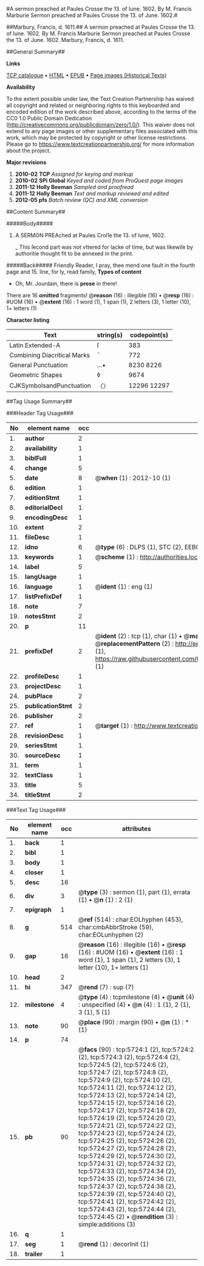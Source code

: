 #A sermon preached at Paules Crosse the 13. of Iune. 1602. By M. Francis Marburie Sermon preached at Paules Crosse the 13. of June. 1602.#

##Marbury, Francis, d. 1611.##
A sermon preached at Paules Crosse the 13. of Iune. 1602. By M. Francis Marburie
Sermon preached at Paules Crosse the 13. of June. 1602.
Marbury, Francis, d. 1611.

##General Summary##

**Links**

[TCP catalogue](http://www.ota.ox.ac.uk/tcp/)  • 
[HTML](http://tei.it.ox.ac.uk/tcp/Texts-HTML/free/A06/A06874.html)  • 
[EPUB](http://tei.it.ox.ac.uk/tcp/Texts-EPUB/free/A06/A06874.epub) • 
[Page images (Historical Texts)](https://historicaltexts.jisc.ac.uk/eebo-99841162e)

**Availability**

To the extent possible under law, the Text Creation Partnership has waived all copyright and related or neighboring rights to this keyboarded and encoded edition of the work described above, according to the terms of the CC0 1.0 Public Domain Dedication (http://creativecommons.org/publicdomain/zero/1.0/). This waiver does not extend to any page images or other supplementary files associated with this work, which may be protected by copyright or other license restrictions. Please go to https://www.textcreationpartnership.org/ for more information about the project.

**Major revisions**

1. __2010-02__ __TCP__ *Assigned for keying and markup*
1. __2010-02__ __SPi Global__ *Keyed and coded from ProQuest page images*
1. __2011-12__ __Holly Beeman__ *Sampled and proofread*
1. __2011-12__ __Holly Beeman__ *Text and markup reviewed and edited*
1. __2012-05__ __pfs__ *Batch review (QC) and XML conversion*

##Content Summary##

#####Body#####

1. A SERMON PREAched at Paules Croſſe the 13. of Iune, 1602.

    _ This ſecond part was not vttered for lacke of time, but was likewiſe by authoritie thought fit to be annexed in the print.

#####Back#####
Friendly Reader, I pray, thee mend one fault in the fourth page and 15. line, for ly, read family,
**Types of content**

  * Oh, Mr. Jourdain, there is **prose** in there!

There are 16 **omitted** fragments! 
 @__reason__ (16) : illegible (16)  •  @__resp__ (16) : #UOM (16)  •  @__extent__ (16) : 1 word (1), 1 span (1), 2 letters (3), 1 letter (10), 1+ letters (1)

**Character listing**


|Text|string(s)|codepoint(s)|
|---|---|---|
|Latin Extended-A|ſ|383|
|Combining             Diacritical Marks|̄|772|
|General Punctuation|…•|8230 8226|
|Geometric Shapes|◊|9674|
|CJKSymbolsandPunctuation|〈〉|12296 12297|

##Tag Usage Summary##

###Header Tag Usage###

|No|element name|occ|attributes|
|---|---|---|---|
|1.|__author__|2||
|2.|__availability__|1||
|3.|__biblFull__|1||
|4.|__change__|5||
|5.|__date__|8| @__when__ (1) : 2012-10 (1)|
|6.|__edition__|1||
|7.|__editionStmt__|1||
|8.|__editorialDecl__|1||
|9.|__encodingDesc__|1||
|10.|__extent__|2||
|11.|__fileDesc__|1||
|12.|__idno__|6| @__type__ (6) : DLPS (1), STC (2), EEBO-CITATION (1), PROQUEST (1), VID (1)|
|13.|__keywords__|1| @__scheme__ (1) : http://authorities.loc.gov/ (1)|
|14.|__label__|5||
|15.|__langUsage__|1||
|16.|__language__|1| @__ident__ (1) : eng (1)|
|17.|__listPrefixDef__|1||
|18.|__note__|7||
|19.|__notesStmt__|2||
|20.|__p__|11||
|21.|__prefixDef__|2| @__ident__ (2) : tcp (1), char (1)  •  @__matchPattern__ (2) : ([0-9\-]+):([0-9IVX]+) (1), (.+) (1)  •  @__replacementPattern__ (2) : http://eebo.chadwyck.com/downloadtiff?vid=$1&page=$2 (1), https://raw.githubusercontent.com/textcreationpartnership/Texts/master/tcpchars.xml#$1 (1)|
|22.|__profileDesc__|1||
|23.|__projectDesc__|1||
|24.|__pubPlace__|2||
|25.|__publicationStmt__|2||
|26.|__publisher__|2||
|27.|__ref__|1| @__target__ (1) : http://www.textcreationpartnership.org/docs/. (1)|
|28.|__revisionDesc__|1||
|29.|__seriesStmt__|1||
|30.|__sourceDesc__|1||
|31.|__term__|1||
|32.|__textClass__|1||
|33.|__title__|5||
|34.|__titleStmt__|2||


###Text Tag Usage###

|No|element name|occ|attributes|
|---|---|---|---|
|1.|__back__|1||
|2.|__bibl__|1||
|3.|__body__|1||
|4.|__closer__|1||
|5.|__desc__|16||
|6.|__div__|3| @__type__ (3) : sermon (1), part (1), errata (1)  •  @__n__ (1) : 2 (1)|
|7.|__epigraph__|1||
|8.|__g__|514| @__ref__ (514) : char:EOLhyphen (453), char:cmbAbbrStroke (59), char:EOLunhyphen (2)|
|9.|__gap__|16| @__reason__ (16) : illegible (16)  •  @__resp__ (16) : #UOM (16)  •  @__extent__ (16) : 1 word (1), 1 span (1), 2 letters (3), 1 letter (10), 1+ letters (1)|
|10.|__head__|2||
|11.|__hi__|347| @__rend__ (7) : sup (7)|
|12.|__milestone__|4| @__type__ (4) : tcpmilestone (4)  •  @__unit__ (4) : unspecified (4)  •  @__n__ (4) : 1 (1), 2 (1), 3 (1), 5 (1)|
|13.|__note__|90| @__place__ (90) : margin (90)  •  @__n__ (1) : * (1)|
|14.|__p__|74||
|15.|__pb__|90| @__facs__ (90) : tcp:5724:1 (2), tcp:5724:2 (2), tcp:5724:3 (2), tcp:5724:4 (2), tcp:5724:5 (2), tcp:5724:6 (2), tcp:5724:7 (2), tcp:5724:8 (2), tcp:5724:9 (2), tcp:5724:10 (2), tcp:5724:11 (2), tcp:5724:12 (2), tcp:5724:13 (2), tcp:5724:14 (2), tcp:5724:15 (2), tcp:5724:16 (2), tcp:5724:17 (2), tcp:5724:18 (2), tcp:5724:19 (2), tcp:5724:20 (2), tcp:5724:21 (2), tcp:5724:22 (2), tcp:5724:23 (2), tcp:5724:24 (2), tcp:5724:25 (2), tcp:5724:26 (2), tcp:5724:27 (2), tcp:5724:28 (2), tcp:5724:29 (2), tcp:5724:30 (2), tcp:5724:31 (2), tcp:5724:32 (2), tcp:5724:33 (2), tcp:5724:34 (2), tcp:5724:35 (2), tcp:5724:36 (2), tcp:5724:37 (2), tcp:5724:38 (2), tcp:5724:39 (2), tcp:5724:40 (2), tcp:5724:41 (2), tcp:5724:42 (2), tcp:5724:43 (2), tcp:5724:44 (2), tcp:5724:45 (2)  •  @__rendition__ (3) : simple:additions (3)|
|16.|__q__|1||
|17.|__seg__|1| @__rend__ (1) : decorInit (1)|
|18.|__trailer__|1||
